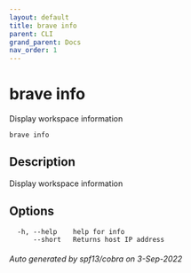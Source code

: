 ```yaml
---
layout: default
title: brave info
parent: CLI
grand_parent: Docs
nav_order: 1
---
```


# brave info

Display workspace information

```
brave info
```

## Description

Display workspace information

## Options

```
  -h, --help    help for info
      --short   Returns host IP address
```

###### Auto generated by spf13/cobra on 3-Sep-2022
